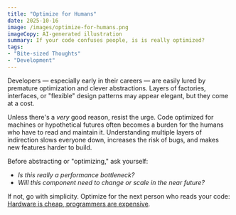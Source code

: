 ```yaml
---
title: "Optimize for Humans"
date: 2025-10-16
image: /images/optimize-for-humans.png
imageCopy: AI-generated illustration
summary: If your code confuses people, is is really optimized?
tags:
- "Bite-sized Thoughts"
- "Development"
---
```


Developers — especially early in their careers — are easily lured by premature optimization and clever abstractions. Layers of factories, interfaces, or "flexible" design patterns may appear elegant, but they come at a cost.

Unless there's a _very_ good reason, resist the urge. Code optimized for machines or hypothetical futures often becomes a burden for the humans who have to read and maintain it. Understanding multiple layers of indirection slows everyone down, increases the risk of bugs, and makes new features harder to build.

Before abstracting or "optimizing," ask yourself:

* _Is this really a performance bottleneck?_
* _Will this component need to change or scale in the near future?_

If not, go with simplicity. Optimize for the next person who reads your code: [Hardware is cheap, programmers are expensive](https://blog.codinghorror.com/hardware-is-cheap-programmers-are-expensive/).
